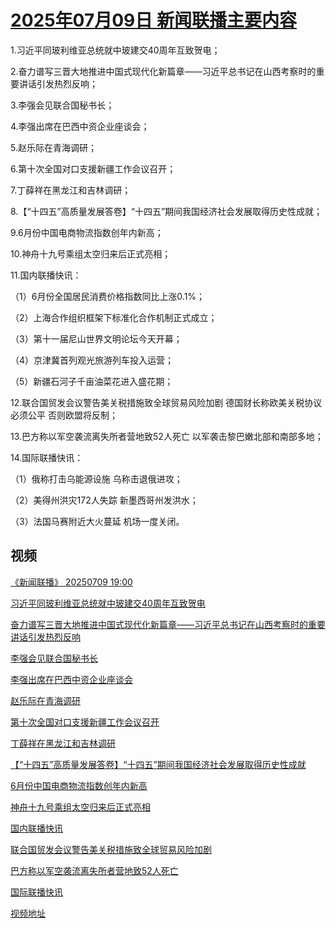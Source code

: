# [2025年07月09日 新闻联播主要内容](https://tv.cctv.com/lm/xwlb/day/20250709.shtml)

1.习近平同玻利维亚总统就中玻建交40周年互致贺电；

2.奋力谱写三晋大地推进中国式现代化新篇章——习近平总书记在山西考察时的重要讲话引发热烈反响；

3.李强会见联合国秘书长；

4.李强出席在巴西中资企业座谈会；

5.赵乐际在青海调研；

6.第十次全国对口支援新疆工作会议召开；

7.丁薛祥在黑龙江和吉林调研；

8.【“十四五”高质量发展答卷】“十四五”期间我国经济社会发展取得历史性成就；

9.6月份中国电商物流指数创年内新高；

10.神舟十九号乘组太空归来后正式亮相；

11.国内联播快讯：

（1）6月份全国居民消费价格指数同比上涨0.1%；

（2）上海合作组织框架下标准化合作机制正式成立；

（3）第十一届尼山世界文明论坛今天开幕；

（4）京津冀首列观光旅游列车投入运营；

（5）新疆石河子千亩油菜花进入盛花期；

12.联合国贸发会议警告美关税措施致全球贸易风险加剧 德国财长称欧美关税协议必须公平 否则欧盟将反制；

13.巴方称以军空袭流离失所者营地致52人死亡 以军袭击黎巴嫩北部和南部多地；

14.国际联播快讯：

（1）俄称打击乌能源设施 乌称击退俄进攻；

（2）美得州洪灾172人失踪 新墨西哥州发洪水；

（3）法国马赛附近大火蔓延 机场一度关闭。

## 视频

[《新闻联播》 20250709 19:00](https://tv.cctv.com/2025/07/09/VIDERQG33bQWIu7x1iJ94fRU250709.shtml)

[习近平同玻利维亚总统就中玻建交40周年互致贺电](https://tv.cctv.com/2025/07/09/VIDEc3tQMdYcvDJ0xHZBdPUZ250709.shtml)

[奋力谱写三晋大地推进中国式现代化新篇章——习近平总书记在山西考察时的重要讲话引发热烈反响](https://tv.cctv.com/2025/07/09/VIDEuJKxcc3EUok8Mktsq1hf250709.shtml)

[李强会见联合国秘书长](https://tv.cctv.com/2025/07/09/VIDEoeOh3TfRRvR9n8bBqiAJ250709.shtml)

[李强出席在巴西中资企业座谈会](https://tv.cctv.com/2025/07/09/VIDEsKXD8zrigzRRapvhIsIb250709.shtml)

[赵乐际在青海调研](https://tv.cctv.com/2025/07/09/VIDEjeZvM4aej0yeDrfcT1MN250709.shtml)

[第十次全国对口支援新疆工作会议召开](https://tv.cctv.com/2025/07/09/VIDE48gFKYdUDgypDQE4xmbw250709.shtml)

[丁薛祥在黑龙江和吉林调研](https://tv.cctv.com/2025/07/09/VIDEh5cOTyoJCZ8kcPDsTm3B250709.shtml)

[【“十四五”高质量发展答卷】“十四五”期间我国经济社会发展取得历史性成就](https://tv.cctv.com/2025/07/09/VIDEjFiEbWMFugYn1cxRtNT4250709.shtml)

[6月份中国电商物流指数创年内新高](https://tv.cctv.com/2025/07/09/VIDE3IAOo8qdlfNCEfC522ut250709.shtml)

[神舟十九号乘组太空归来后正式亮相](https://tv.cctv.com/2025/07/09/VIDEsoWPrO6UqHEYZ3iBvjgM250709.shtml)

[国内联播快讯](https://tv.cctv.com/2025/07/09/VIDEQwArihS1CjwQ2Z5kjkZm250709.shtml)

[联合国贸发会议警告美关税措施致全球贸易风险加剧](https://tv.cctv.com/2025/07/09/VIDELTpbIk6BelRMByfxJseM250709.shtml)

[巴方称以军空袭流离失所者营地致52人死亡](https://tv.cctv.com/2025/07/09/VIDEShId3eGlsXTdAaMBQR8M250709.shtml)

[国际联播快讯](https://tv.cctv.com/2025/07/09/VIDE4EAouCiDNegWBeShCaz3250709.shtml)

[视频地址](https://tv.cctv.com/lm/xwlb/day/20250709.shtml) 

